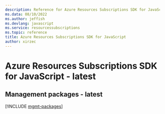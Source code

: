 ```yaml
---
description: Reference for Azure Resources Subscriptions SDK for JavaScript
ms.data: 08/10/2022
ms.author: jeffish
ms.devlang: javascript
ms.service: resourcessubscriptions
ms.topic: reference
title: Azure Resources Subscriptions SDK for JavaScript
author: xirzec
---
```

# Azure Resources Subscriptions SDK for JavaScript - latest

## Management packages - latest
[!INCLUDE [mgmt-packages](resources-subscriptions-mgmt-index.md)]